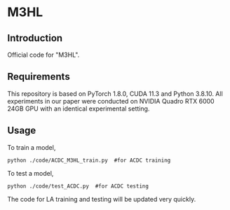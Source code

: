 # M3HL


## Introduction
Official code for "M3HL".


## Requirements
This repository is based on PyTorch 1.8.0, CUDA 11.3 and Python 3.8.10. All experiments in our paper were conducted on NVIDIA Quadro RTX 6000 24GB GPU with an identical experimental setting.

## Usage

To train a model,
```
python ./code/ACDC_M3HL_train.py  #for ACDC training
``` 

To test a model,
```
python ./code/test_ACDC.py  #for ACDC testing
```
The code for LA training and testing will be updated very quickly.
